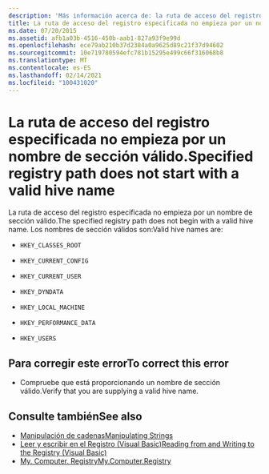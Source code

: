 ```yaml
---
description: 'Más información acerca de: la ruta de acceso del registro especificada no empieza por un nombre de Hive válido'
title: La ruta de acceso del registro especificada no empieza por un nombre de sección válido.
ms.date: 07/20/2015
ms.assetid: afb1a03b-4516-450b-aab1-827a93f9e99d
ms.openlocfilehash: ece79ab210b37d2384a0a9625d89c21f37d94602
ms.sourcegitcommit: 10e719780594efc781b15295e499c66f316068b8
ms.translationtype: MT
ms.contentlocale: es-ES
ms.lasthandoff: 02/14/2021
ms.locfileid: "100431020"
---
```

# <a name="specified-registry-path-does-not-start-with-a-valid-hive-name"></a><span data-ttu-id="203ca-103">La ruta de acceso del registro especificada no empieza por un nombre de sección válido.</span><span class="sxs-lookup"><span data-stu-id="203ca-103">Specified registry path does not start with a valid hive name</span></span>

<span data-ttu-id="203ca-104">La ruta de acceso del registro especificada no empieza por un nombre de sección válido.</span><span class="sxs-lookup"><span data-stu-id="203ca-104">The specified registry path does not begin with a valid hive name.</span></span> <span data-ttu-id="203ca-105">Los nombres de sección válidos son:</span><span class="sxs-lookup"><span data-stu-id="203ca-105">Valid hive names are:</span></span>  
  
- `HKEY_CLASSES_ROOT`  
  
- `HKEY_CURRENT_CONFIG`  
  
- `HKEY_CURRENT_USER`  
  
- `HKEY_DYNDATA`  
  
- `HKEY_LOCAL_MACHINE`  
  
- `HKEY_PERFORMANCE_DATA`  
  
- `HKEY_USERS`  
  
## <a name="to-correct-this-error"></a><span data-ttu-id="203ca-106">Para corregir este error</span><span class="sxs-lookup"><span data-stu-id="203ca-106">To correct this error</span></span>  
  
- <span data-ttu-id="203ca-107">Compruebe que está proporcionando un nombre de sección válido.</span><span class="sxs-lookup"><span data-stu-id="203ca-107">Verify that you are supplying a valid hive name.</span></span>  
  
## <a name="see-also"></a><span data-ttu-id="203ca-108">Consulte también</span><span class="sxs-lookup"><span data-stu-id="203ca-108">See also</span></span>

- [<span data-ttu-id="203ca-109">Manipulación de cadenas</span><span class="sxs-lookup"><span data-stu-id="203ca-109">Manipulating Strings</span></span>](../../standard/base-types/best-practices-strings.md)
- [<span data-ttu-id="203ca-110">Leer y escribir en el Registro (Visual Basic)</span><span class="sxs-lookup"><span data-stu-id="203ca-110">Reading from and Writing to the Registry (Visual Basic)</span></span>](../developing-apps/programming/computer-resources/reading-from-and-writing-to-the-registry.md)
- [<span data-ttu-id="203ca-111">My. Computer. Registry</span><span class="sxs-lookup"><span data-stu-id="203ca-111">My.Computer.Registry</span></span>](xref:Microsoft.VisualBasic.MyServices.RegistryProxy)
